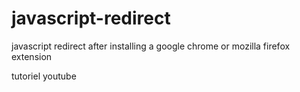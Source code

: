 # javascript-redirect
javascript redirect after installing a google chrome or mozilla firefox extension

tutoriel youtube
